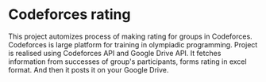 # Codeforces rating

This project automizes process of making rating for groups in Codeforces. Codeforces is large platform for training in olympiadic programming.
Project is realised using Codeforces API and Google Drive API. It fetches information from successes of group's participants, forms rating in excel format. 
And then it posts it on your Google Drive.


